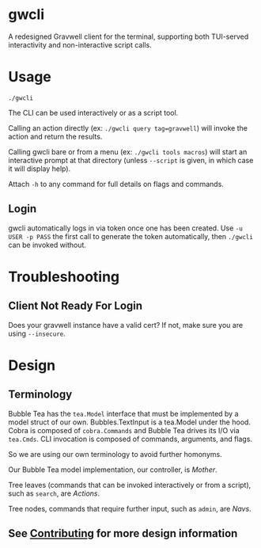 # gwcli

A redesigned Gravwell client for the terminal, supporting both TUI-served interactivity and non-interactive script calls. 

# Usage

`./gwcli`

The CLI can be used interactively or as a script tool.

Calling an action directly (ex: `./gwcli query tag=gravwell`) will invoke the action and return the results.

Calling gwcli bare or from a menu (ex: `./gwcli tools macros`) will start an interactive prompt at that directory (unless `--script` is given, in which case it will display help).

Attach `-h` to any command for full details on flags and commands.

## Login

gwcli automatically logs in via token once one has been created. Use `-u USER -p PASS` the first call to generate the token automatically, then `./gwcli` can be invoked without.

# Troubleshooting

## Client Not Ready For Login

Does your gravwell instance have a valid cert? If not, make sure you are using `--insecure`.

# Design

## Terminology

Bubble Tea has the `tea.Model` interface that must be implemented by a model struct of our own. Bubbles.TextInput is a tea.Model under the hood. Cobra is composed of `cobra.Commands` and Bubble Tea drives its I/O via `tea.Cmds`. CLI invocation is composed of commands, arguments, and flags.

So we are using our own terminology to avoid further homonyms. 

Our Bubble Tea model implementation, our controller, is *Mother*.

Tree leaves (commands that can be invoked interactively or from a script), such as `search`, are *Actions*.

Tree nodes, commands that require further input, such as `admin`, are *Navs*.

## See [Contributing](CONTRIBUTING.md) for more design information